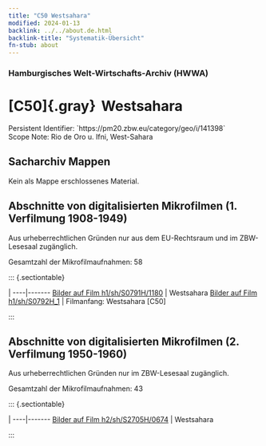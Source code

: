 ```yaml
---
title: "C50 Westsahara"
modified: 2024-01-13
backlink: ../../about.de.html
backlink-title: "Systematik-Übersicht"
fn-stub: about
---
```


### Hamburgisches Welt-Wirtschafts-Archiv (HWWA)

# [C50]{.gray}&#8201; Westsahara

<div class="hint">Persistent Identifier: `https://pm20.zbw.eu/category/geo/i/141398`</div>

<div class="hint">
Scope Note: Rio de Oro u. Ifni, West-Sahara
</div>





## Sacharchiv Mappen








Kein als Mappe erschlossenes Material.



<a id="filmsections" />

## Abschnitte von digitalisierten Mikrofilmen (1. Verfilmung 1908-1949)

<p>Aus urheberrechtlichen Gründen nur aus dem EU-Rechtsraum und im ZBW-Lesesaal zugänglich.</p>


<p>Gesamtzahl der Mikrofilmaufnahmen: 58</p>





::: {.sectiontable}

 | 
----|-------
<a class="btn" href="https://pm20.zbw.eu/film/h1/sh/S0791H/1180" rel="nofollow">Bilder auf Film h1/sh/S0791H/1180</a> | Westsahara
<a class="btn" href="https://pm20.zbw.eu/film/h1/sh/S0792H_1" rel="nofollow">Bilder auf Film h1/sh/S0792H_1</a> | Filmanfang: Westsahara [C50]


:::




## Abschnitte von digitalisierten Mikrofilmen (2. Verfilmung 1950-1960)

<p>Aus urheberrechtlichen Gründen nur im ZBW-Lesesaal zugänglich.</p>


<p>Gesamtzahl der Mikrofilmaufnahmen: 43</p>





::: {.sectiontable}

 | 
----|-------
<a class="btn" href="https://pm20.zbw.eu/film/h2/sh/S2705H/0674" rel="nofollow">Bilder auf Film h2/sh/S2705H/0674</a> | Westsahara


:::














